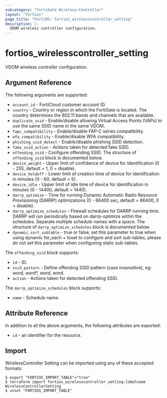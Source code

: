 ```yaml
---
subcategory: "FortiGate Wireless-Controller"
layout: "fortios"
page_title: "FortiOS: fortios_wirelesscontroller_setting"
description: |-
  VDOM wireless controller configuration.
---
```


# fortios_wirelesscontroller_setting
VDOM wireless controller configuration.

## Argument Reference

The following arguments are supported:

* `account_id` - FortiCloud customer account ID.
* `country` - Country or region in which the FortiGate is located. The country determines the 802.11 bands and channels that are available.
* `duplicate_ssid` - Enable/disable allowing Virtual Access Points (VAPs) to use the same SSID name in the same VDOM.
* `fapc_compatibility` - Enable/disable FAP-C series compatibility.
* `wfa_compatibility` - Enable/disable WFA compatibility.
* `phishing_ssid_detect` - Enable/disable phishing SSID detection.
* `fake_ssid_action` - Actions taken for detected fake SSID.
* `offending_ssid` - Configure offending SSID. The structure of `offending_ssid` block is documented below.
* `device_weight` - Upper limit of confidence of device for identification (0 - 255, default = 1, 0 = disable).
* `device_holdoff` - Lower limit of creation time of device for identification in minutes (0 - 60, default = 5).
* `device_idle` - Upper limit of idle time of device for identification in minutes (0 - 14400, default = 1440).
* `darrp_optimize` - Time for running Dynamic Automatic Radio Resource Provisioning (DARRP) optimizations (0 - 86400 sec, default = 86400, 0 = disable).
* `darrp_optimize_schedules` - Firewall schedules for DARRP running time. DARRP will run periodically based on darrp-optimize within the schedules. Separate multiple schedule names with a space. The structure of `darrp_optimize_schedules` block is documented below.
* `dynamic_sort_subtable` - true or false, set this parameter to true when using dynamic for_each + toset to configure and sort sub-tables, please do not set this parameter when configuring static sub-tables.

The `offending_ssid` block supports:

* `id` - ID.
* `ssid_pattern` - Define offending SSID pattern (case insensitive), eg: word, word*, *word, wo*rd.
* `action` - Actions taken for detected offending SSID.

The `darrp_optimize_schedules` block supports:

* `name` - Schedule name.


## Attribute Reference

In addition to all the above arguments, the following attributes are exported:
* `id` - an identifier for the resource.

## Import

WirelessController Setting can be imported using any of these accepted formats:
```
$ export "FORTIOS_IMPORT_TABLE"="true"
$ terraform import fortios_wirelesscontroller_setting.labelname WirelessControllerSetting
$ unset "FORTIOS_IMPORT_TABLE"
```
